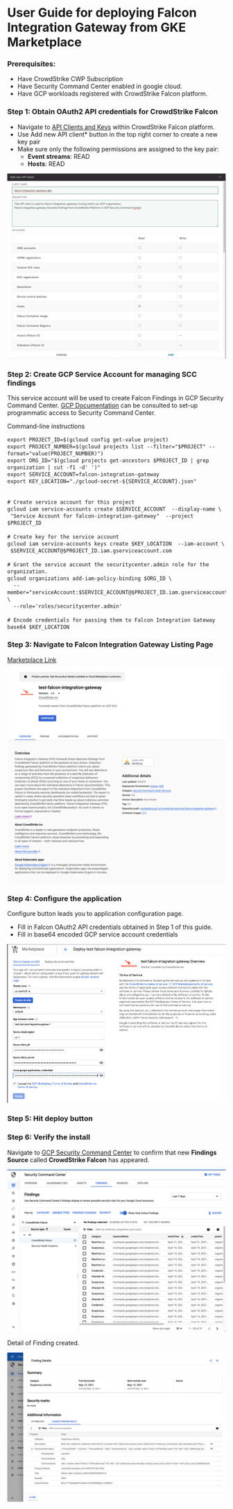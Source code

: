 # User Guide for deploying Falcon Integration Gateway from GKE Marketplace

### Prerequisites:

 - Have CrowdStrike CWP Subscription
 - Have Security Command Center enabled in google cloud.
 - Have GCP workloads registered with CrowdStrike Falcon platform.

### Step 1: Obtain OAuth2 API credentials for CrowdStrike Falcon

 - Navigate to [API Clients and Keys](https://falcon.crowdstrike.com/support/api-clients-and-keys) within CrowdStrike Falcon platform.
 - Use Add new API client* button in the top right corner to create a new key pair
 - Make sure only the following permissions are assigned to the key pair:
   - **Event streams**: READ
   - **Hosts**: READ
 
![api keys](assets/api_keys.png)
 
### Step 2: Create GCP Service Account for managing SCC findings

This service account will be used to create Falcon Findings in GCP Security Command Center. [GCP Documentation](https://cloud.google.com/security-command-center/docs/how-to-programmatic-access) can be consulted to set-up programmatic access to Security Command Center.

Command-line instructions
```
export PROJECT_ID=$(gcloud config get-value project)
export PROJECT_NUMBER=$(gcloud projects list --filter="$PROJECT" --format="value(PROJECT_NUMBER)")
export ORG_ID="$(gcloud projects get-ancestors $PROJECT_ID | grep organization | cut -f1 -d' ')"
export SERVICE_ACCOUNT=falcon-integration-gateway
export KEY_LOCATION="./gcloud-secret-${SERVICE_ACCOUNT}.json"


# Create service account for this project
gcloud iam service-accounts create $SERVICE_ACCOUNT  --display-name \
 "Service Account for falcon-integration-gateway"  --project $PROJECT_ID

# Create key for the service account
gcloud iam service-accounts keys create $KEY_LOCATION  --iam-account \
 $SERVICE_ACCOUNT@$PROJECT_ID.iam.gserviceaccount.com

# Grant the service account the securitycenter.admin role for the organization.
gcloud organizations add-iam-policy-binding $ORG_ID \
  --member="serviceAccount:$SERVICE_ACCOUNT@$PROJECT_ID.iam.gserviceaccount.com" \
  --role='roles/securitycenter.admin'

# Encode credentials for passing them to Falcon Integration Gateway
base64 $KEY_LOCATION
```

### Step 3: Navigate to Falcon Integration Gateway Listing Page

[Marketplace Link](https://console.cloud.google.com/marketplace/product/crowdstrike-saas/falcon-integration-gateway-scc)

![overview](assets/overview.png)

### Step 4: Configure the application

Configure button leads you to application configuration page.
 - Fill in Falcon OAuth2 API credentials obtained in Step 1 of this guide.
 - Fill in base64 encoded GCP service account credentials

![configure](assets/configure.png)

### Step 5: Hit deploy button

### Step 6: Verify the install

Navigate to [GCP Security Command Center](https://console.cloud.google.com/security/command-center/findings) to confirm that new **Findings Source** called **CrowdStrike Falcon** has appeared.

![scc](assets/scc.png)

Detail of Finding created.

![scc](assets/scc-detail.png)
